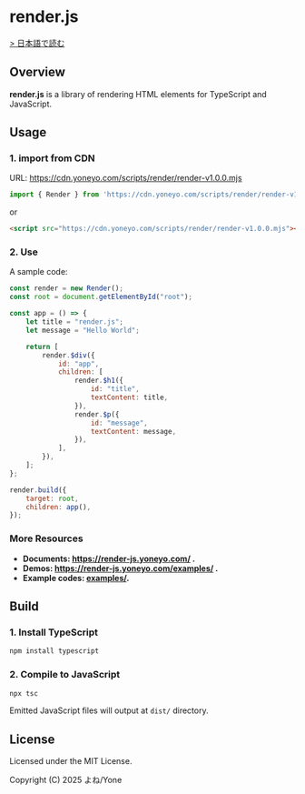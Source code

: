 # render.js

[> 日本語で読む](./README_JP.md)

## Overview

**render.js** is a library of rendering HTML elements for TypeScript and JavaScript.

## Usage

### 1. import from CDN

URL: https://cdn.yoneyo.com/scripts/render/render-v1.0.0.mjs

```js
import { Render } from 'https://cdn.yoneyo.com/scripts/render/render-v1.0.0.mjs';
```

or

```html
<script src="https://cdn.yoneyo.com/scripts/render/render-v1.0.0.mjs"></script>
```

### 2. Use

A sample code:
```js
const render = new Render();
const root = document.getElementById("root");

const app = () => {
    let title = "render.js";
    let message = "Hello World";

    return [
        render.$div({
            id: "app",
            children: [
                render.$h1({
                    id: "title",
                    textContent: title,
                }),
                render.$p({
                    id: "message",
                    textContent: message,
                }),
            ],
        }),
    ];
};

render.build({
    target: root,
    children: app(),
});
```

### More Resources

- **Documents: https://render-js.yoneyo.com/ .**
- **Demos: https://render-js.yoneyo.com/examples/ .**
- **Example codes: [examples/](./examples/).**

## Build

### 1. Install TypeScript

```bash
npm install typescript
```

### 2. Compile to JavaScript

```bash
npx tsc
```

Emitted JavaScript files will output at `dist/` directory.

## License

Licensed under the MIT License.

Copyright (C) 2025 よね/Yone
